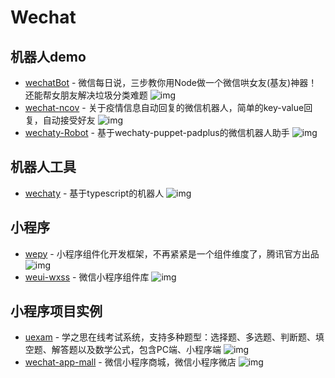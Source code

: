# Wechat

## 机器人demo

- [wechatBot](https://github.com/gengchen528/wechatBot) - 微信每日说，三步教你用Node做一个微信哄女友(基友)神器！还能帮女朋友解决垃圾分类难题 ![img](https://img.shields.io/github/stars/gengchen528/wechatBot)
- [wechat-ncov](https://github.com/shfshanyue/wechat-ncov) - 关于疫情信息自动回复的微信机器人，简单的key-value回复，自动接受好友 ![img](https://img.shields.io/github/stars/shfshanyue/wechat-ncov)
- [wechaty-Robot](https://github.com/isboyjc/wechaty-Robot) - 基于wechaty-puppet-padplus的微信机器人助手 ![img](https://img.shields.io/github/stars/isboyjc/wechaty-Robot)

## 机器人工具

- [wechaty](https://github.com/wechaty/wechaty) - 基于typescript的机器人 ![img](https://img.shields.io/github/stars/wechaty/wechaty)

## 小程序

- [wepy](https://github.com/Tencent/wepy) - 小程序组件化开发框架，不再紧紧是一个组件维度了，腾讯官方出品 ![img](https://img.shields.io/github/stars/Tencent/wepy)
- [weui-wxss](https://github.com/Tencent/weui-wxss/) - 微信小程序组件库 ![img](https://img.shields.io/github/stars/Tencent/weui-wxss/)

## 小程序项目实例

- [uexam](https://github.com/alvis-u/uexam) - 学之思在线考试系统，支持多种题型：选择题、多选题、判断题、填空题、解答题以及数学公式，包含PC端、小程序端 ![img](https://img.shields.io/github/stars/alvis-u/uexam)
- [wechat-app-mall](https://github.com/EastWorld/wechat-app-mall) - 微信小程序商城，微信小程序微店 ![img](https://img.shields.io/github/stars/EastWorld/wechat-app-mall)